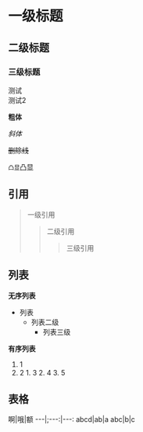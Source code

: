 # 一级标题
## 二级标题
### 三级标题



测试<br>
测试2

**粗体**

*斜体*

~~删除线~~

`凸显`凸显

## 引用

> 一级引用
>> 二级引用
>>> 三级引用

## 列表

**无序列表**

* 列表
  * 列表二级
    *  列表三级

**有序列表**

1. 1
  1. 2
    1. 3
    2. 4
    3. 5

## 表格

啊|哦|额
---|;---:|---:
abcd|ab|a
abc|b|c


